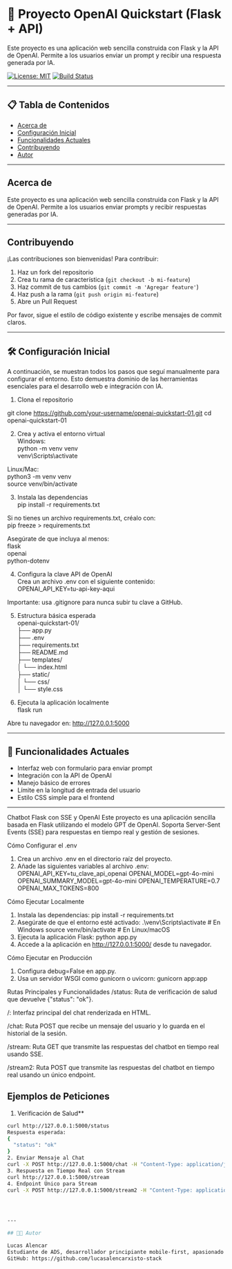 # 🧠 Proyecto OpenAI Quickstart (Flask + API)

Este proyecto es una aplicación web sencilla construida con Flask y la API de OpenAI. Permite a los usuarios enviar un prompt y recibir una respuesta generada por IA.

<!-- Badges -->
[![License: MIT](https://img.shields.io/badge/License-MIT-blue.svg)](LICENSE)
[![Build Status](https://img.shields.io/badge/build-passing-brightgreen.svg)](#)

---

## 📋 Tabla de Contenidos

- [Acerca de](#acerca-de)  
- [Configuración Inicial](#configuración-inicial)  
- [Funcionalidades Actuales](#funcionalidades-actuales)  
- [Contribuyendo](#contribuyendo)  
- [Autor](#autor)  

---

## Acerca de

Este proyecto es una aplicación web sencilla construida con Flask y la API de OpenAI. Permite a los usuarios enviar prompts y recibir respuestas generadas por IA.

---

## Contribuyendo

¡Las contribuciones son bienvenidas! Para contribuir:

1. Haz un fork del repositorio  
2. Crea tu rama de característica (`git checkout -b mi-feature`)  
3. Haz commit de tus cambios (`git commit -m 'Agregar feature'`)  
4. Haz push a la rama (`git push origin mi-feature`)  
5. Abre un Pull Request  

Por favor, sigue el estilo de código existente y escribe mensajes de commit claros.

---

## 🛠️ Configuración Inicial

A continuación, se muestran todos los pasos que seguí manualmente para configurar el entorno. Esto demuestra dominio de las herramientas esenciales para el desarrollo web e integración con IA.

1. Clona el repositorio

git clone https://github.com/your-username/openai-quickstart-01.git
cd openai-quickstart-01

2. Crea y activa el entorno virtual  
Windows:  
python -m venv venv  
venv\Scripts\activate  

Linux/Mac:  
python3 -m venv venv  
source venv/bin/activate  

3. Instala las dependencias  
pip install -r requirements.txt  

Si no tienes un archivo requirements.txt, créalo con:  
pip freeze > requirements.txt  

Asegúrate de que incluya al menos:  
flask  
openai  
python-dotenv  

4. Configura la clave API de OpenAI  
Crea un archivo .env con el siguiente contenido:  
OPENAI_API_KEY=tu-api-key-aqui  

Importante: usa .gitignore para nunca subir tu clave a GitHub.

5. Estructura básica esperada  
openai-quickstart-01/  
├── app.py  
├── .env  
├── requirements.txt  
├── README.md  
├── templates/  
│   └── index.html  
├── static/  
│   └── css/  
│       └── style.css  

6. Ejecuta la aplicación localmente  
flask run  

Abre tu navegador en: http://127.0.0.1:5000

---

## 📌 Funcionalidades Actuales

- Interfaz web con formulario para enviar prompt  
- Integración con la API de OpenAI  
- Manejo básico de errores  
- Límite en la longitud de entrada del usuario  
- Estilo CSS simple para el frontend  

---

Chatbot Flask con SSE y OpenAI
Este proyecto es una aplicación sencilla basada en Flask utilizando el modelo GPT de OpenAI. Soporta Server-Sent Events (SSE) para respuestas en tiempo real y gestión de sesiones.

Cómo Configurar el .env
1. Crea un archivo .env en el directorio raíz del proyecto.
2. Añade las siguientes variables al archivo .env:
OPENAI_API_KEY=tu_clave_api_openai
OPENAI_MODEL=gpt-4o-mini
OPENAI_SUMMARY_MODEL=gpt-4o-mini
OPENAI_TEMPERATURE=0.7
OPENAI_MAX_TOKENS=800

Cómo Ejecutar Localmente
1. Instala las dependencias:
pip install -r requirements.txt
2. Asegúrate de que el entorno esté activado:
.\venv\Scripts\activate  # En Windows
source venv/bin/activate  # En Linux/macOS
3. Ejecuta la aplicación Flask:
python app.py
4. Accede a la aplicación en http://127.0.0.1:5000/ desde tu navegador.

Cómo Ejecutar en Producción
1. Configura debug=False en app.py.
2. Usa un servidor WSGI como gunicorn o uvicorn:
gunicorn app:app

Rutas Principales y Funcionalidades
/status: Ruta de verificación de salud que devuelve {"status": "ok"}.

/: Interfaz principal del chat renderizada en HTML.

/chat: Ruta POST que recibe un mensaje del usuario y lo guarda en el historial de la sesión.

/stream: Ruta GET que transmite las respuestas del chatbot en tiempo real usando SSE.

/stream2: Ruta POST que transmite las respuestas del chatbot en tiempo real usando un único endpoint.

## Ejemplos de Peticiones

1. Verificación de Salud**
```bash
curl http://127.0.0.1:5000/status
Respuesta esperada:
{
  "status": "ok"
}
2. Enviar Mensaje al Chat
curl -X POST http://127.0.0.1:5000/chat -H "Content-Type: application/json" -d '{"message": "¡Hola, chatbot!"}'
3. Respuesta en Tiempo Real con Stream
curl http://127.0.0.1:5000/stream
4. Endpoint Único para Stream
curl -X POST http://127.0.0.1:5000/stream2 -H "Content-Type: application/json" -d '{"message": "Cuéntame un chiste"}'




---

## 👨‍💻 Autor

Lucas Alencar  
Estudiante de ADS, desarrollador principiante mobile-first, apasionado por Python, IA y tecnologías transformadoras.  
GitHub: https://github.com/lucasalencarxisto-stack
